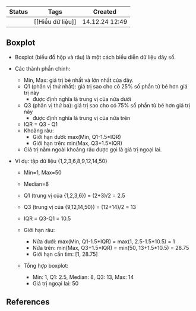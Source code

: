 
| Status | Tags             | Created        |
| ------ | ---------------- | -------------- |
|        | [[Hiểu dữ liệu]] | 14.12.24 12:49 |

## Boxplot
- Boxplot (biểu đồ hộp và râu) là một cách biểu diễn dữ liệu dãy số.
- Các thành phần chính:
	- Min, Max: giá trị bé nhất và lớn nhất của dãy.
	- Q1 (phân vị thứ nhất): giá trị sao cho có 25% số phần tử bé hơn giá trị này
		- được định nghĩa là trung vị của nửa dưới
	- Q3 (phân vị thứ ba): giá trị sao cho có 75% số phần tử bé hơn giá trị này
		- được định nghĩa là trung vị của nửa trên
	- IQR = Q3 - Q1
	- Khoảng râu:
		- Giới hạn dưới: max(Min, Q1-1.5\*IQR)
		- Giới hạn trên: min(Max, Q3+1.5\*IQR)
	- Giá trị nằm ngoài khoảng râu được gọi là giá trị ngoại lai.

- Ví dụ: tập dữ liệu {1,2,3,6,8,9,12,14,50}
	- Min=1, Max=50
	- Median=8
	- Q1 (trung vị của {1,2,3,6}) = (2+3)/2 = 2.5
	- Q3 (trung vị của {9,12,14,50}) = (12+14)/2 = 13
	- IQR = Q3-Q1 = 10.5
	- Giới hạn râu:
		- Nửa dưới: max(Min, Q1-1.5\*IQR) = max(1, 2.5-1.5\*10.5) = 1
		- Nửa trên: min(Max, Q3+1.5\*IQR) = min(50, 13+1.5\*10.5) = 28.75
		- Giới hạn cần tìm: [1, 28.75]

	- Tổng hợp boxplot:
		- Min: 1, Q1: 2.5, Median: 8, Q3: 13, Max: 14
		- Giá trị ngoại lai: 50



## References
